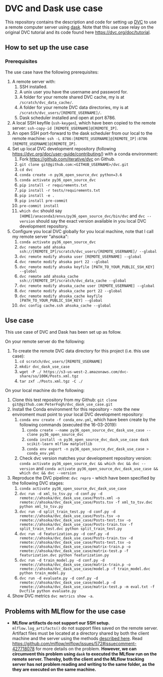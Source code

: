 # DVC and Dask use case

This repository contains the description and code for setting up [DVC](https://dvc.org/) to use a remote computer server using [dask](https://docs.dask.org/en/latest/). Note that this use case relay on the original DVC tutorial and its code found here https://dvc.org/doc/tutorial.

## How to set up the use case

### Prerequisites

The use case have the following prerequisites:

1. A remote server with:
    1. SSH installed.
    1. A unix user you have the username and password for.
    1. A folder for your remote shared DVC cache, my is at `/scratch/dvc_data_cache/`.
    1. A folder for your remote DVC data directories, my is at `/scratch/dvc_users/[REMOTE_USERNAME]/`.
    1. Dask scheduler installed and open at port 8786.
1. A local SSH keyfile (`ssh-keygen`), which have been copied to the remote server: `ssh-copy-id [REMOTE_USERNAME]@[REMOTE_IP]`.
1. An open SSH port-forward to the dask scheduler from our local to the remote machine: `ssh -L 8786:[REMOTE_USERNAME]@[REMOTE_IP]:8786 [REMOTE_USERNAME]@[REMOTE_IP]`.
1. Set up local DVC development repository (following https://dvc.org/doc/user-guide/contributing/) with a conda environment:
    1. Fork https://github.com/iterative/dvc on Github.
    1. `git clone git@github.com:<GITHUB_USERNAME>/dvc.git`
    1. `cd dvc`
    1. `conda create -n py36_open_source_dvc python=3.6`
    1. `conda activate py36_open_source_dvc`
    1. `pip install -r requirements.txt`
    1. `pip install -r tests/requirements.txt`
    1. `pip install -e .`
    1. `pip install pre-commit`
    1. `pre-commit install`
    1. `which dvc` should say `[HOME]/anaconda3/envs/py36_open_source_dvc/bin/dvc` and `dvc --version` should say the exact version available in you local DVC development repository.
1. Configure you local DVC globally for you local machine, note that I call my remote server "ahsoka":
    1. `conda activate py36_open_source_dvc`
    1. `dvc remote add ahsoka ssh://[REMOTE_IP]/scratch/dvc_users/[REMOTE_USERNAME]/ --global`
    1. `dvc remote modify ahsoka user [REMOTE_USERNAME] --global`
    1. `dvc remote modify ahsoka port 22 --global`
    1. `dvc remote modify ahsoka keyfile [PATH_TO_YOUR_PUBLIC_SSH_KEY] --global`
    1. `dvc remote add ahsoka_cache ssh://[REMOTE_IP]/scratch/dvc_data_cache --global`
    1. `dvc remote modify ahsoka_cache user [REMOTE_USERNAME] --global`
    1. `dvc remote modify ahsoka_cache port 22 --global`
    1. `dvc remote modify ahsoka_cache keyfile [PATH_TO_YOUR_PUBLIC_SSH_KEY] --global`
    1. `dvc config cache.ssh ahsoka_cache --global`

## Use case

This use case of DVC and Dask has been set up as follow.

On your remote server do the following:

1. To create the remote DVC data directory for this project (i.e. this use case):
    1. `cd scratch/dvc_users/[REMOTE_USERNAME]`
    1. `mkdir dvc_dask_use_case`
    1. `wget -P ./ https://s3-us-west-2.amazonaws.com/dvc-share/so/100K/Posts.xml.tgz`
    1. `tar zxf ./Posts.xml.tgz -C ./`

On your local machine do the following:

1. Clone this test repository from my Github: `git clone git@github.com:PeterFogh/dvc_dask_use_case.git`
1. Install the Conda environment for this repository - note the new enviroment must point to your local DVC development repository:
    1. `conda env create -f conda_env.yml`, which have been create by the following commands (executed the 16-03-2019):
        1. `conda create --name py36_open_source_dvc_dask_use_case --clone py36_open_source_dvc`
        1. `conda install -n py36_open_source_dvc_dask_use_case dask scikit-learn mlflow matplotlib`
        1. `conda env export -n py36_open_source_dvc_dask_use_case > conda_env.yml`
    1. Check dvc version matches your development repository version: `conda activate py36_open_source_dvc && which dvc && dvc --version` and ``conda activate py36_open_source_dvc_dask_use_case && which dvc && dvc --version``
1. Reproduce the DVC pipeline: `dvc repro` - which have been specified by the following DVC stages:
    1. `conda activate py36_open_source_dvc_dask_use_case`
    1. `dvc run -d xml_to_tsv.py -d conf.py -d remote://ahsoka/dvc_dask_use_case/Posts.xml -o remote://ahsoka/dvc_dask_use_case/Posts.tsv -f xml_to_tsv.dvc python xml_to_tsv.py`
    1. `dvc run -d split_train_test.py -d conf.py -d remote://ahsoka/dvc_dask_use_case/Posts.tsv -o remote://ahsoka/dvc_dask_use_case/Posts-test.tsv -o remote://ahsoka/dvc_dask_use_case/Posts-train.tsv -f split_train_test.dvc python split_train_test.py`
    1. `dvc run -d featurization.py -d conf.py -d remote://ahsoka/dvc_dask_use_case/Posts-train.tsv -d remote://ahsoka/dvc_dask_use_case/Posts-test.tsv -o remote://ahsoka/dvc_dask_use_case/matrix-train.p -o remote://ahsoka/dvc_dask_use_case/matrix-test.p -f featurization.dvc python featurization.py`
    1. `dvc run -d train_model.py -d conf.py -d remote://ahsoka/dvc_dask_use_case/matrix-train.p -o remote://ahsoka/dvc_dask_use_case/model.p -f train_model.dvc python train_model.py`
    1. `dvc run -d evaluate.py -d conf.py -d remote://ahsoka/dvc_dask_use_case/model.p -d remote://ahsoka/dvc_dask_use_case/matrix-test.p -m eval.txt -f Dvcfile python evaluate.py`
1. Show DVC metrics `dvc metrics show -a`.

## Problems with MLflow for the use case

- **MLflow artifacts do not support our SSH setup.** `mlflow.log_artifacts()` do not support files saved on the remote server. Artifact files must be located at a directory shared by both the client machine and the server using the methods [described here](https://www.mlflow.org/docs/latest/tracking.html#supported-artifact-stores). Read https://github.com/mlflow/mlflow/issues/572#issuecomment-427718078 for more details on the problem. **However, we can circumvent this problem using `dask` to executed the MLflow run on the remote server. Thereby, both the client and the MLflow tracking server has not problem reading and writing to the same folder, as the they are executed on the same machine.**  
